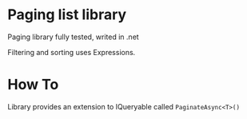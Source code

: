# Paging list library
Paging library fully tested, writed in .net

Filtering and sorting uses Expressions.

# How To

Library provides an extension to IQueryable<T> called `PaginateAsync<T>()`
